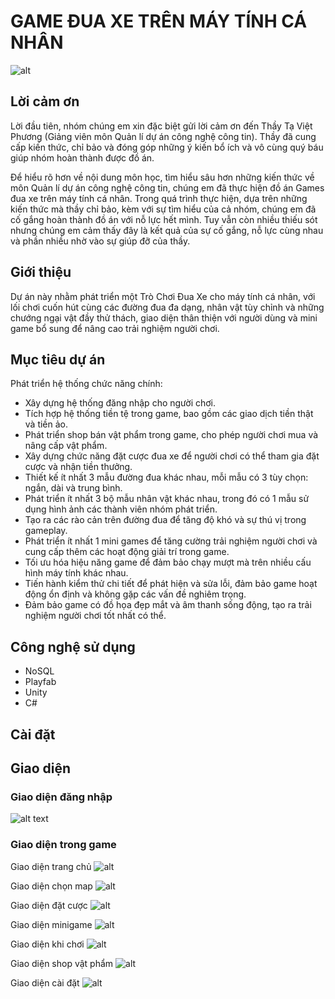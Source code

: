 # GAME ĐUA XE TRÊN MÁY TÍNH CÁ NHÂN
![alt](/README/img/anhbia.jpg)
## Lời cảm ơn
Lời đầu tiên, nhóm chúng em xin đặc biệt gửi lời cảm ơn đến Thầy Tạ Việt Phương (Giảng viên môn Quản lí dự án công nghệ công tin). Thầy đã cung cấp kiến thức, chỉ bảo và đóng góp những ý kiến bổ ích và vô cùng quý báu giúp nhóm hoàn thành được đồ án.  

Để hiểu rõ hơn về nội dung môn học, tìm hiểu sâu hơn những kiến thức về môn Quản lí dự án công nghệ công tin, chúng em đã thực hiện đồ án Games đua xe trên máy tính cá nhân. Trong quá trình thực hiện, dựa trên những kiến thức mà thầy chỉ bảo, kèm với sự tìm hiểu của cả nhóm, chúng em đã cố gắng hoàn thành đồ án với nỗ lực hết mình. Tuy vẫn còn nhiều thiếu sót nhưng chúng em cảm thấy đây là kết quả của sự cố gắng, nỗ lực cùng nhau và phần nhiều nhờ vào sự giúp đỡ của thầy. 
## Giới thiệu
Dự án này nhằm phát triển một Trò Chơi Đua Xe cho máy tính cá nhân, với lối chơi cuốn hút cùng các đường đua đa dạng, nhân vật tùy chỉnh và những chướng ngại vật đầy thử thách, giao diện thân thiện với người dùng và mini game bổ sung để nâng cao trải nghiệm người chơi.
## Mục tiêu dự án
Phát triển hệ thống chức năng chính:
- Xây dựng hệ thống đăng nhập cho người chơi.
- Tích hợp hệ thống tiền tệ trong game, bao gồm các giao dịch tiền thật và tiền ảo.
- Phát triển shop bán vật phẩm trong game, cho phép người chơi mua và nâng cấp vật phẩm.
- Xây dựng chức năng đặt cược đua xe để người chơi có thể tham gia đặt cược và nhận tiền thưởng.  
- Thiết kế ít nhất 3 mẫu đường đua khác nhau, mỗi mẫu có 3 tùy chọn: ngắn, dài và trung bình.
- Phát triển ít nhất 3 bộ mẫu nhân vật khác nhau, trong đó có 1 mẫu sử dụng hình ảnh các thành viên nhóm phát triển.
- Tạo ra các rào cản trên đường đua để tăng độ khó và sự thú vị trong gameplay.
- Phát triển ít nhất 1 mini games để tăng cường trải nghiệm người chơi và cung cấp thêm các hoạt động giải trí trong game.
- Tối ưu hóa hiệu năng game để đảm bảo chạy mượt mà trên nhiều cấu hình máy tính khác nhau.
- Tiến hành kiểm thử chi tiết để phát hiện và sửa lỗi, đảm bảo game hoạt động ổn định và không gặp các vấn đề nghiêm trọng.
- Đảm bảo game có đồ họa đẹp mắt và âm thanh sống động, tạo ra trải nghiệm người chơi tốt nhất có thể.
## Công nghệ sử dụng
- NoSQL
- Playfab
- Unity
- C#
## Cài đặt

## Giao diện
### Giao diện đăng nhập
![alt text](/README/img/login.png)
### Giao diện trong game
Giao diện trang chủ
![alt](/README/img/home.png)

Giao diện chọn map
![alt](/README/img/map.png)

Giao diện đặt cược
![alt](/README/img/bet.png)

Giao diện minigame
![alt](/README/img/minigame.png)

Giao diện khi chơi
![alt](/README/img/play.png)

Giao diện shop vật phẩm
![alt](/README/img/shop.png)

Giao diện cài đặt
![alt](/README/img/setting.png)





